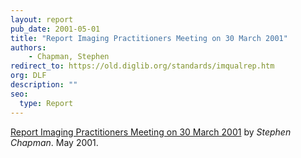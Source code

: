 ```yaml
---
layout: report
pub_date: 2001-05-01
title: "Report Imaging Practitioners Meeting on 30 March 2001"
authors: 
    - Chapman, Stephen
redirect_to: https://old.diglib.org/standards/imqualrep.htm
org: DLF
description: ""
seo:
  type: Report
---
```


<p><a href="https://old.diglib.org/standards/imqualrep.htm" target="_blank" rel="noopener noreferrer">Report Imaging Practitioners Meeting on 30 March 2001</a> by <em>Stephen Chapman</em>. May 2001.</p>

